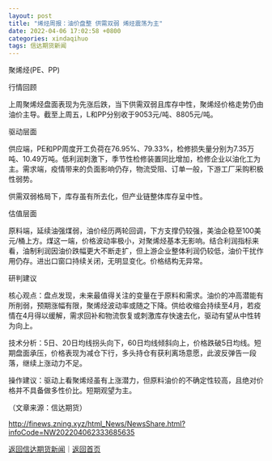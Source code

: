```yaml
---
layout: post
title: "烯烃周报：油价盘整 供需双弱 烯烃震荡为主"
date: 2022-04-06 17:02:58 +0800
categories: xindaqihuo
tags: 信达期货新闻
---
```

<p>聚烯烃(PE、PP)</p><p>行情回顾</p><p>上周聚烯烃盘面表现为先涨后跌，当下供需双弱且库存中性，聚烯烃价格走势仍由油价主导。截至上周五，L和PP分别收于9053元/吨、8805元/吨。</p><p>驱动层面</p><p>供应端，PE和PP周度开工负荷在76.95%、79.33%，检修损失量分别为7.35万吨、10.49万吨。低利润刺激下，季节性检修装置同比增加，检修企业以油化工为主。需求端，疫情带来的负面影响仍存，物流受阻、订单一般，下游工厂采购积极性弱势。</p><p>供需双弱格局下，库存虽有所去化，但产业链整体库存呈中性。</p><p>估值层面</p><p>原料端，延续油强煤弱，油价经历两轮回调，下方支撑仍较强，美油企稳至100美元/桶上方。煤这一端，价格波动率极小，对聚烯烃基本无影响。结合利润指标来看，油制利润因油价跌幅更大不断走扩，但上游企业整体利润仍较低，油价干扰作用仍存。进出口窗口持续关闭，无明显变化。价格结构无异常。</p><p>研判建议</p><p>核心观点：盘点发现，未来最值得关注的变量在于原料和需求。油价的冲高潜能有所削弱，预期涨幅有限，聚烯烃波动率或随之下降。供给收缩会持续至4月，若疫情在4月得以缓解，需求回补和物流恢复或刺激库存快速去化，驱动有望从中性转为向上。</p><p>技术分析：5日、20日均线拐头向下，60日均线倾斜向上，价格跌破5日均线。短期盘面承压，价格表现为减仓下行，多头持仓有获利离场意愿，此波反弹告一段落，继续上涨动力不足。</p><p>操作建议：驱动上看聚烯烃虽有上涨潜力，但原料油价的不确定性较高，且绝对价格并不具备做多性价比。短期观望为主。</p><p class="em_media">（文章来源：信达期货）</p>

<http://finews.zning.xyz/html_News/NewsShare.html?infoCode=NW202204062333685635>

[返回信达期货新闻](//finews.withounder.com/category/xindaqihuo.html)｜[返回首页](//finews.withounder.com/)